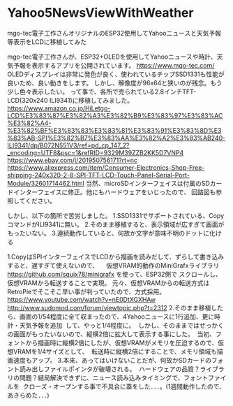 # Yahoo5NewsViewWithWeather
mgo-tec電子工作さんオリジナルのESP32使用してYahooニュースと天気予報等表示をLCDに移植してみた

mgo-tec電子工作さんが、ESP32+OLEDを使用してYahooニュースや時計、天気予報を表示するアプリを公開されています。
https://www.mgo-tec.com/
OLEDディスプレイは非常に発色が良く、使われているチップSSD1331も性能が良いため、良い動きをします。
しかし、解像度が96x64と狭いのが残念。もう少し色々表示したい。
って事で、各所で売られている2.8インチTFT-LCD(320x240 ILI9341)に移植してみました。
https://www.amazon.co.jp/HiLetgo-LCD%E3%83%87%E3%82%A3%E3%82%B9%E3%83%97%E3%83%AC%E3%82%A4-%E3%82%BF%E3%83%83%E3%83%81%E3%83%91%E3%83%8D%E3%83%AB-SPI%E3%82%B7%E3%83%AA%E3%82%A2%E3%83%AB240-ILI9341/dp/B072N551V3/ref=pd_cp_147_2?_encoding=UTF8&psc=1&refRID=9329M39ZZB2KK5D7VNP4  
https://www.ebay.com/i/201950756171?rt=nc  
https://www.aliexpress.com/item/Consumer-Electronics-Shop-Free-shipping-240x320-2-8-SPI-TFT-LCD-Touch-Panel-Serial-Port-Module/32601714462.html
当然、microSDインターフェイスは付属のSDカードインターフェイスに修正。他にもハードウェアをいじったので、
回路図も参照してください。

しかし、以下の箇所で苦労しました。
1.SSD1331でサポートされている、CopyコマンドがILI9341に無い。
2.そのまま移植すると、表示領域が広すぎて画面がもったいない。
3.連続動作していると、何故か文字が意味不明のドットに化ける

1.CopyはSPIインターフェイスでLCDから描画を読みだして、ずらして書き込みすると、遅すぎて使えないので、
　仮想VRAM的動作のMiniGrafxライブラリ https://github.com/squix78/minigrafx を使って、ESP32側で
  スクロールし、仮想VRAMから転送することで実現。
  元々、仮想VRAMからの転送方式はRetroPieでそこそこ早い事が判っていたので、方式採用。
  https://www.youtube.com/watch?v=nE0DtXGXHAw
  http://www.sudomod.com/forum/viewtopic.php?t=2312
2.そのまま移植したら、画面の1/54程度に全て収まったので、4Yahooニュースに1行追加、更に時計・天気予報を追加
  して、やっと1/4程度に。
  しかし、そのままではせっかくの画面がもったいないので、縦横2倍に拡大して表示する事にした。
  当初、フォントから描画時に縦横2倍にしたが、仮想VRAMがメモリを圧迫するので、仮想VRAMを1/4サイズとして、
  転送時に縦横2倍にすることで、メモリ領域も描画速度もアップ。
3.本来、あってはいけないことだが、何故かSDカードのフォント読み出しファイルポインタが破壊される。
  ハードウェアの品質？ライブラリの問題？結局解決できずに、ニュース読み込みタイミングで、フォントファイルを
  クローズ・オープンする事で不具合に蓋をした．．．。(1週間動作したので、あきらめた．．．)
